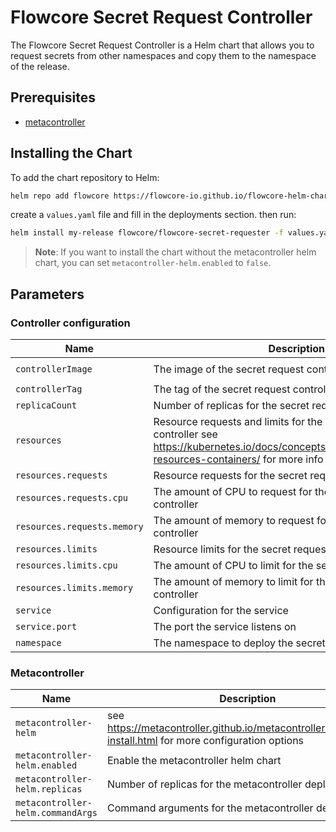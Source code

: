 # Flowcore Secret Request Controller

The Flowcore Secret Request Controller is a Helm chart that allows you to request secrets from other namespaces and copy them to the namespace of the release.

## Prerequisites

- [metacontroller](https://metacontroller.github.io/metacontroller/intro.html)

## Installing the Chart

To add the chart repository to Helm:

```bash
helm repo add flowcore https://flowcore-io.github.io/flowcore-helm-charts/
```

create a `values.yaml` file and fill in the deployments section. then run:

```bash
helm install my-release flowcore/flowcore-secret-requester -f values.yaml
```

> **Note**: If you want to install the chart without the metacontroller helm chart, you can set `metacontroller-helm.enabled` to `false`.

## Parameters

### Controller configuration

| Name                        | Description                                                                                                                                                     | Value                                  |
| --------------------------- | --------------------------------------------------------------------------------------------------------------------------------------------------------------- | -------------------------------------- |
| `controllerImage`           | The image of the secret request controller                                                                                                                      | `flowcoreio/secret-request-controller` |
| `controllerTag`             | The tag of the secret request controller                                                                                                                        | `1.0.5`                                |
| `replicaCount`              | Number of replicas for the secret request controller                                                                                                            | `1`                                    |
| `resources`                 | Resource requests and limits for the secret request controller see https://kubernetes.io/docs/concepts/configuration/manage-resources-containers/ for more info | `{}`                                   |
| `resources.requests`        | Resource requests for the secret request controller                                                                                                             | `{}`                                   |
| `resources.requests.cpu`    | The amount of CPU to request for the secret request controller                                                                                                  | `65m`                                  |
| `resources.requests.memory` | The amount of memory to request for the secret request controller                                                                                               | `122Mi`                                |
| `resources.limits`          | Resource limits for the secret request controller                                                                                                               | `{}`                                   |
| `resources.limits.cpu`      | The amount of CPU to limit for the secret request controller                                                                                                    | `120m`                                 |
| `resources.limits.memory`   | The amount of memory to limit for the secret request controller                                                                                                 | `148Mi`                                |
| `service`                   | Configuration for the service                                                                                                                                   | `{}`                                   |
| `service.port`              | The port the service listens on                                                                                                                                 | `3000`                                 |
| `namespace`                 | The namespace to deploy the secret request controller in                                                                                                        |                                        |

### Metacontroller

| Name                              | Description                                                                                                | Value  |
| --------------------------------- | ---------------------------------------------------------------------------------------------------------- | ------ |
| `metacontroller-helm`             | see https://metacontroller.github.io/metacontroller/guide/helm-install.html for more configuration options | `{}`   |
| `metacontroller-helm.enabled`     | Enable the metacontroller helm chart                                                                       | `true` |
| `metacontroller-helm.replicas`    | Number of replicas for the metacontroller deployment                                                       | `2`    |
| `metacontroller-helm.commandArgs` | Command arguments for the metacontroller deployment                                                        | `[]`   |
